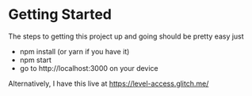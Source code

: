 # Getting Started
The steps to getting this project up and going should be pretty easy just

- npm install (or yarn if you have it)
- npm start
- go to http://localhost:3000 on your device

Alternatively, I have this live at https://level-access.glitch.me/
